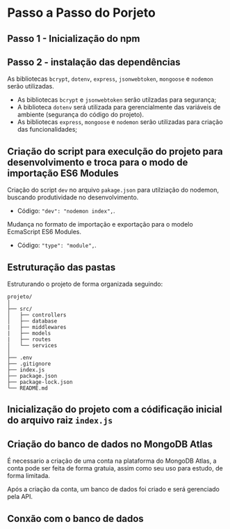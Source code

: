 # Passo a Passo do Porjeto

## Passo 1 - Inicialização do npm

## Passo 2 - instalação das dependências

As bibliotecas `bcrypt`, `dotenv`, `express`, `jsonwebtoken`, `mongoose` e `nodemon` serão utilizadas.

- As bibliotecas `bcrypt` e `jsonwebtoken` serão utilzadas para segurança;
- A biblioteca `dotenv` será utilizada para gerencialmente das variáveis de ambiente (segurança do código do projeto).
- As bibliotecas  `express`, `mongoose` e `nodemon` serão utilizadas para criação das funcionalidades;

## Criação do script para execulção do projeto para desenvolvimento e troca para o modo de importação ES6 Modules

Criação do script `dev` no arquivo `pakage.json` para utilziação do nodemon, buscando produtividade no desenvolvimento.

- Código: `"dev": "nodemon index",`.

Mudança no formato de importação e exportação para o modelo EcmaScript ES6 Modules.

- Código: `"type": "module",`.

## Estruturação das pastas

Estruturando o projeto de forma organizada seguindo:

~~~~text
projeto/
│   
├── src/
│   ├── controllers
│   ├── database
|   ├── middlewares
|   ├── models
|   ├── routes
│   └── services  
│
├── .env
├── .gitignore
├── index.js
├── package.json
├── package-lock.json
└── README.md
~~~~

## Inicialização do projeto com a códificação inicial do arquivo raiz `index.js`

## Criação do banco de dados no MongoDB Atlas

É necessario a criação de uma conta na plataforma do MongoDB Atlas, a conta pode ser feita de forma gratuia, assim como seu uso para estudo, de forma limitada.

Após a criação da conta, um banco de dados foi criado e será gerenciado pela API.

## Conxão com o banco de dados

